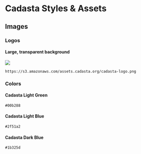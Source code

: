 # Cadasta Styles & Assets

## Images

### Logos

#### Large, transparent background

![](https://s3.amazonaws.com/assets.cadasta.org/cadasta-logo.png)

```
https://s3.amazonaws.com/assets.cadasta.org/cadasta-logo.png
```

### Colors

#### Cadasta Light Green

<div style="background-color: #00b288;" class="color-box"></div>

`#00b288`

#### Cadasta Light Blue

<div style="background-color: #2f51a2;" class="color-box"></div>

`#2f51a2`

#### Cadasta Dark Blue

<div style="background-color: #1b325d;" class="color-box"></div>

`#1b325d`
